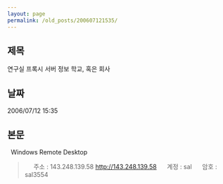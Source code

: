```yaml
---
layout: page
permalink: /old_posts/200607121535/
---
```


## 제목
연구실 프록시 서버 정보 학교, 혹은 회사

## 날짜
2006/07/12 15:35

## 본문

  Windows Remote Desktop
>     주소 : 143.248.139.58 <http://143.248.139.58>
>     계정 : sal
>     암호 : sal3554